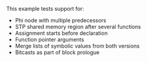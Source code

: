 This example tests support for:

* Phi node with multiple predecessors
* STP shared memory region after several functions
* Assignment starts before declaration
* Function pointer arguments
* Merge lists of symbolic values from both versions
* Bitcasts as part of block prologue
